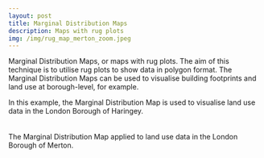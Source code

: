 ```yaml
---
layout: post
title: Marginal Distribution Maps
description: Maps with rug plots
img: /img/rug_map_merton_zoom.jpeg
---
```

  
Marginal Distribution Maps, or maps with rug plots. The aim of this technique is to utilise rug plots to show data in polygon format. The Marginal Distribution Maps can be used to visualise building footprints and land use at borough-level, for example.

<div class="col">
	<img class="col" src="{{ site.baseurl }}/img/rug_map_haringey.jpeg" alt="" title=""/>
</div>

<div class="col three caption">
	In this example, the Marginal Distribution Map is used to visualise land use data in the London Borough of Haringey.
</div>

<br>
<br>

<div class="col">
	<img class="col" src="{{ site.baseurl }}/img/rug_map_merton.jpeg" alt="" title=""/>
</div>

<div class="col three caption">
	The Marginal Distribution Map applied to land use data in the London Borough of Merton.
</div>
